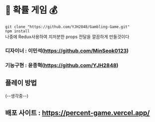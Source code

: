  # 🎰 확률 게임 💰

` git clone "https://github.com/YJH2848/Gambling-Game.git" ` <br />
` npm install ` <br />
나중에 Redux사용하여 지저분한 props 전달을 깔끔하게 만들것이다

### 디자이너 : 이민석(https://github.com/MinSeok0123)
### 기능구현 : 윤종혁(https://github.com/YJH2848)

## 플레이 방법  
(--생각중--)

## 배포 사이트 : https://percent-game.vercel.app/

